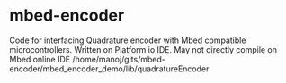 # mbed-encoder
Code for interfacing Quadrature encoder with Mbed compatible microcontrollers. 
Written on Platform io IDE. May not directly compile on Mbed online IDE
/home/manoj/gits/mbed-encoder/mbed_encoder_demo/lib/quadratureEncoder
